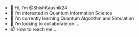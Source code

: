 - 👋 Hi, I’m @ShishKaushik24
- 👀 I’m interested in Quantum Information Science
- 🌱 I’m currently learning Quantum Algorithm and Simulation
- 💞️ I’m looking to collaborate on ...
- 📫 How to reach me ...

<!---
ShisheerKaushik24/ShisheerKaushik24 is a ✨ special ✨ repository because its `README.md` (this file) appears on your GitHub profile.
You can click the Preview link to take a look at your changes.
--->

